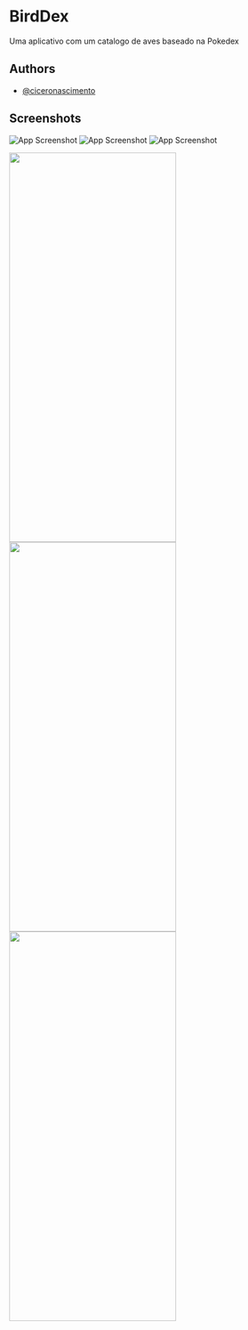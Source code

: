 
# BirdDex

Uma aplicativo com um catalogo de aves baseado na Pokedex

## Authors

- [@ciceronascimento](https://github.com/ciceronascimento)

  
## Screenshots


![App Screenshot](https://i.imgur.com/7gTUxDS.png)
![App Screenshot](https://i.imgur.com/Y4I81s1.png)
![App Screenshot](https://i.imgur.com/rcMUe2s.png)

  
<img src="https://i.imgur.com/7gTUxDS.png" width="300" height="700">
<img src="https://i.imgur.com/Y4I81s1.png" width="300" height="700">
<img src="https://i.imgur.com/rcMUe2s.png" width="300" height="700">

